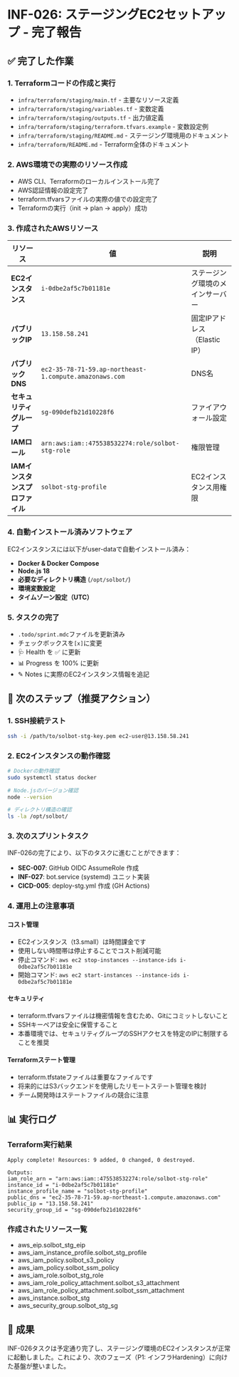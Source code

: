# INF-026: ステージングEC2セットアップ - 完了報告

## ✅ 完了した作業

### 1. Terraformコードの作成と実行
   - `infra/terraform/staging/main.tf` - 主要なリソース定義
   - `infra/terraform/staging/variables.tf` - 変数定義
   - `infra/terraform/staging/outputs.tf` - 出力値定義
   - `infra/terraform/staging/terraform.tfvars.example` - 変数設定例
   - `infra/terraform/staging/README.md` - ステージング環境用のドキュメント
   - `infra/terraform/README.md` - Terraform全体のドキュメント

### 2. AWS環境での実際のリソース作成
   - AWS CLI、Terraformのローカルインストール完了
   - AWS認証情報の設定完了
   - terraform.tfvarsファイルの実際の値での設定完了
   - Terraformの実行（init → plan → apply）成功

### 3. 作成されたAWSリソース

| リソース | 値 | 説明 |
|----------|-----|------|
| **EC2インスタンス** | `i-0dbe2af5c7b01181e` | ステージング環境のメインサーバー |
| **パブリックIP** | `13.158.58.241` | 固定IPアドレス（Elastic IP） |
| **パブリックDNS** | `ec2-35-78-71-59.ap-northeast-1.compute.amazonaws.com` | DNS名 |
| **セキュリティグループ** | `sg-090defb21d10228f6` | ファイアウォール設定 |
| **IAMロール** | `arn:aws:iam::475538532274:role/solbot-stg-role` | 権限管理 |
| **IAMインスタンスプロファイル** | `solbot-stg-profile` | EC2インスタンス用権限 |

### 4. 自動インストール済みソフトウェア
EC2インスタンスには以下がuser-dataで自動インストール済み：
- **Docker & Docker Compose**
- **Node.js 18**
- **必要なディレクトリ構造** (`/opt/solbot/`)
- **環境変数設定**
- **タイムゾーン設定（UTC）**

### 5. タスクの完了
- `.todo/sprint.mdc`ファイルを更新済み
- チェックボックスを`[x]`に変更
- 🩺 Health を ✅ に更新
- 📊 Progress を 100% に更新
- ✎ Notes に実際のEC2インスタンス情報を追記

## 🚀 次のステップ（推奨アクション）

### 1. SSH接続テスト
```bash
ssh -i /path/to/solbot-stg-key.pem ec2-user@13.158.58.241
```

### 2. EC2インスタンスの動作確認
```bash
# Dockerの動作確認
sudo systemctl status docker

# Node.jsのバージョン確認
node --version

# ディレクトリ構造の確認
ls -la /opt/solbot/
```

### 3. 次のスプリントタスク
INF-026の完了により、以下のタスクに進むことができます：

- **SEC-007**: GitHub OIDC AssumeRole 作成
- **INF-027**: bot.service (systemd) ユニット実装
- **CICD-005**: deploy-stg.yml 作成 (GH Actions)

### 4. 運用上の注意事項

#### コスト管理
- EC2インスタンス（t3.small）は時間課金です
- 使用しない時間帯は停止することでコスト削減可能
- 停止コマンド: `aws ec2 stop-instances --instance-ids i-0dbe2af5c7b01181e`
- 開始コマンド: `aws ec2 start-instances --instance-ids i-0dbe2af5c7b01181e`

#### セキュリティ
- terraform.tfvarsファイルは機密情報を含むため、Gitにコミットしないこと
- SSHキーペアは安全に保管すること
- 本番環境では、セキュリティグループのSSHアクセスを特定のIPに制限することを推奨

#### Terraformステート管理
- terraform.tfstateファイルは重要なファイルです
- 将来的にはS3バックエンドを使用したリモートステート管理を検討
- チーム開発時はステートファイルの競合に注意

## 📊 実行ログ

### Terraform実行結果
```
Apply complete! Resources: 9 added, 0 changed, 0 destroyed.

Outputs:
iam_role_arn = "arn:aws:iam::475538532274:role/solbot-stg-role"
instance_id = "i-0dbe2af5c7b01181e"
instance_profile_name = "solbot-stg-profile"
public_dns = "ec2-35-78-71-59.ap-northeast-1.compute.amazonaws.com"
public_ip = "13.158.58.241"
security_group_id = "sg-090defb21d10228f6"
```

### 作成されたリソース一覧
- aws_eip.solbot_stg_eip
- aws_iam_instance_profile.solbot_stg_profile
- aws_iam_policy.solbot_s3_policy
- aws_iam_policy.solbot_ssm_policy
- aws_iam_role.solbot_stg_role
- aws_iam_role_policy_attachment.solbot_s3_attachment
- aws_iam_role_policy_attachment.solbot_ssm_attachment
- aws_instance.solbot_stg
- aws_security_group.solbot_stg_sg

## 🎯 成果

INF-026タスクは予定通り完了し、ステージング環境のEC2インスタンスが正常に起動しました。これにより、次のフェーズ（P1: インフラHardening）に向けた基盤が整いました。 